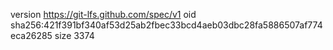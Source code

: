 version https://git-lfs.github.com/spec/v1
oid sha256:421f391bf340af53d25ab2fbec33bcd4aeb03dbc28fa5886507af774eca26285
size 3374
